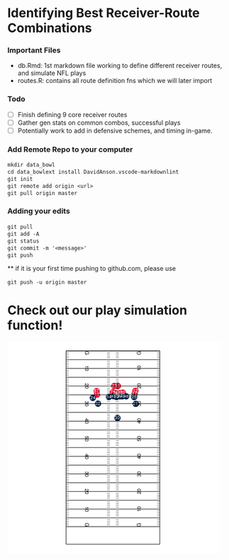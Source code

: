 # Identifying Best Receiver-Route Combinations

### Important Files
- db.Rmd: 1st markdown file working to define different receiver routes, and simulate NFL plays
- routes.R: contains all route definition fns which we will later import

### Todo
- [ ] Finish defining 9 core receiver routes
- [ ] Gather gen stats on common combos, successful plays
- [ ] Potentially work to add in defensive schemes, and timing in-game.

### Add Remote Repo to your computer
```
mkdir data_bowl
cd data_bowlext install DavidAnson.vscode-markdownlint
git init
git remote add origin <url>
git pull origin master
```

### Adding your edits
```
git pull
git add -A
git status
git commit -m '<message>'
git push
```
** if it is your first time pushing to github.com, please use
```
git push -u origin master
```

# Check out our play simulation function!
![](man/figures/file5b8b69f0ca4.gif)

